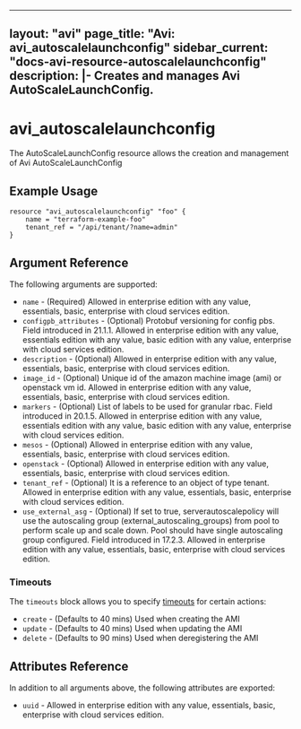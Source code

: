 <!--
    Copyright 2021 VMware, Inc.
    SPDX-License-Identifier: Mozilla Public License 2.0
-->
---
layout: "avi"
page_title: "Avi: avi_autoscalelaunchconfig"
sidebar_current: "docs-avi-resource-autoscalelaunchconfig"
description: |-
  Creates and manages Avi AutoScaleLaunchConfig.
---

# avi_autoscalelaunchconfig

The AutoScaleLaunchConfig resource allows the creation and management of Avi AutoScaleLaunchConfig

## Example Usage

```hcl
resource "avi_autoscalelaunchconfig" "foo" {
    name = "terraform-example-foo"
    tenant_ref = "/api/tenant/?name=admin"
}
```

## Argument Reference

The following arguments are supported:

* `name` - (Required) Allowed in enterprise edition with any value, essentials, basic, enterprise with cloud services edition.
* `configpb_attributes` - (Optional) Protobuf versioning for config pbs. Field introduced in 21.1.1. Allowed in enterprise edition with any value, essentials edition with any value, basic edition with any value, enterprise with cloud services edition.
* `description` - (Optional) Allowed in enterprise edition with any value, essentials, basic, enterprise with cloud services edition.
* `image_id` - (Optional) Unique id of the amazon machine image (ami)  or openstack vm id. Allowed in enterprise edition with any value, essentials, basic, enterprise with cloud services edition.
* `markers` - (Optional) List of labels to be used for granular rbac. Field introduced in 20.1.5. Allowed in enterprise edition with any value, essentials edition with any value, basic edition with any value, enterprise with cloud services edition.
* `mesos` - (Optional) Allowed in enterprise edition with any value, essentials, basic, enterprise with cloud services edition.
* `openstack` - (Optional) Allowed in enterprise edition with any value, essentials, basic, enterprise with cloud services edition.
* `tenant_ref` - (Optional) It is a reference to an object of type tenant. Allowed in enterprise edition with any value, essentials, basic, enterprise with cloud services edition.
* `use_external_asg` - (Optional) If set to true, serverautoscalepolicy will use the autoscaling group (external_autoscaling_groups) from pool to perform scale up and scale down. Pool should have single autoscaling group configured. Field introduced in 17.2.3. Allowed in enterprise edition with any value, essentials, basic, enterprise with cloud services edition.


### Timeouts

The `timeouts` block allows you to specify [timeouts](https://www.terraform.io/docs/configuration/resources.html#timeouts) for certain actions:

* `create` - (Defaults to 40 mins) Used when creating the AMI
* `update` - (Defaults to 40 mins) Used when updating the AMI
* `delete` - (Defaults to 90 mins) Used when deregistering the AMI

## Attributes Reference

In addition to all arguments above, the following attributes are exported:

* `uuid` -  Allowed in enterprise edition with any value, essentials, basic, enterprise with cloud services edition.


